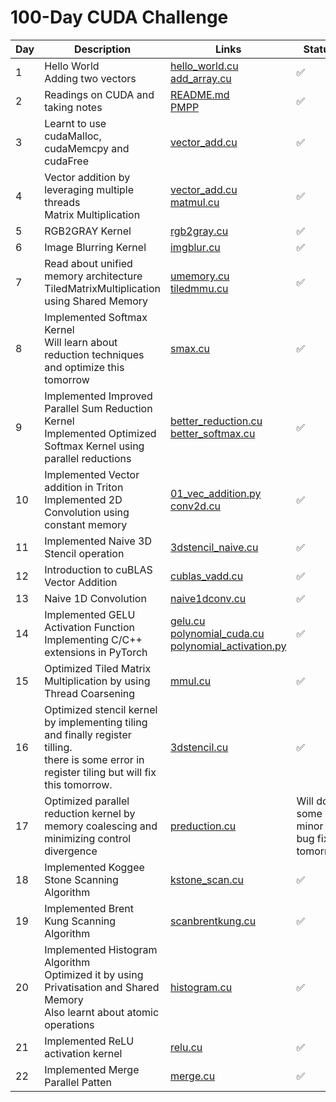 # 100-Day CUDA Challenge

| Day | Description | Links | Status |
| --- | --- | --- | --- |
| 1 | Hello World <br> Adding two vectors | [hello_world.cu](./day_001/hello_world.cu) <br> [add_array.cu](./day_001/add_array.cu) | ✅ |
| 2 | Readings on CUDA and taking notes | [README.md](./day_002/README.md) <br> [PMPP](./day_002/PMPP%20Chapter%201.md) | ✅ |
| 3 | Learnt to use cudaMalloc, cudaMemcpy and cudaFree | [vector_add.cu](./day_003/vector_add.cu) | ✅ |
| 4 | Vector addition by leveraging multiple threads <br> Matrix Multiplication | [vector_add.cu](./day_004/vector_add.cu) <br> [matmul.cu](./day_004/matmul.cu) | ✅ |
| 5 | RGB2GRAY Kernel | [rgb2gray.cu](./day_005/rgb2gray.cu) | ✅ |
| 6 | Image Blurring Kernel | [imgblur.cu](./day_006/imgblur.cu) | ✅ |
| 7 | Read about unified memory architecture <br> TiledMatrixMultiplication using Shared Memory | [umemory.cu](./day_007/umemory.cu) <br> [tiledmmu.cu](./day_007/tiledmmu.cu) | ✅ |
| 8 | Implemented Softmax Kernel <br> Will learn about reduction techniques and optimize this tomorrow | [smax.cu](./day_008/smax.cu) | ✅ |
| 9 | Implemented Improved Parallel Sum Reduction Kernel <br> Implemented Optimized Softmax Kernel using parallel reductions | [better_reduction.cu](./day_009/better_reduction.cu) <br> [better_softmax.cu](./day_009/better_softmax.cu) | ✅ |
| 10 | Implemented Vector addition in Triton <br> Implemented 2D Convolution using constant memory | [01_vec_addition.py](./day_010/01_vec_addition.py) <br> [conv2d.cu](./day_010/conv2d.cu) | ✅ |
| 11 | Implemented Naive 3D Stencil operation | [3dstencil_naive.cu](./day_011/3dstencil_naive.cu) | ✅ |
| 12 | Introduction to cuBLAS Vector Addition| [cublas_vadd.cu](./day_012/cublas_vadd.cu) | ✅ |
| 13 | Naive 1D Convolution | [naive1dconv.cu](./day_013/naive1dconv.cu) | ✅ |
| 14 | Implemented GELU Activation Function <br> Implementing C/C++ extensions in PyTorch | [gelu.cu](./day_014/gelu.cu) <br> [polynomial_cuda.cu](./day_014_pytorch_extensions/polynomial_cuda.cu) <br> [polynomial_activation.py](./day_014_pytorch_extensions/polynomial_activation.py) | ✅ |
| 15 | Optimized Tiled Matrix Multiplication by using Thread Coarsening | [mmul.cu](./day_015/mmul.cu) | ✅ |
| 16 | Optimized stencil kernel by implementing tiling and finally register tilling. <br> there is some error in register tiling  but will fix this tomorrow. | [3dstencil.cu](./day_016/3dstencil.cu) | ✅ |
| 17 | Optimized parallel reduction kernel by memory coalescing and minimizing control divergence | [preduction.cu](./day_017/preduction.cu) | Will do some minor bug fixes tomorrow |
| 18 | Implemented Koggee Stone Scanning Algorithm | [kstone_scan.cu](./day_018/kstone_scan.cu) | ✅ |
| 19 | Implemented Brent Kung Scanning Algorithm | [scanbrentkung.cu](./day_019/scanbrentkung.cu) | ✅ |
| 20 | Implemented Histogram Algorithm <br> Optimized it by using Privatisation and Shared Memory <br> Also learnt about atomic operations | [histogram.cu](./day_020/histogram.cu) | ✅ |
| 21 | Implemented ReLU activation kernel | [relu.cu](./day_021/relu.cu) | ✅ |
| 22 | Implemented Merge Parallel Patten | [merge.cu](./day_022/merge.cu) | ✅ |